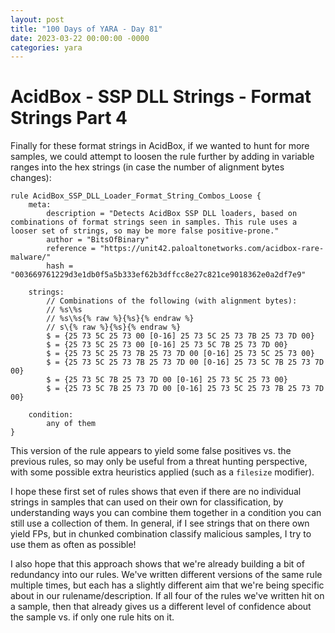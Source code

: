 ```yaml
---
layout: post
title: "100 Days of YARA - Day 81"
date: 2023-03-22 00:00:00 -0000
categories: yara
---
```


# AcidBox - SSP DLL Strings - Format Strings Part 4
Finally for these format strings in AcidBox, if we wanted to hunt for more samples, we could attempt to loosen the rule further by adding in variable ranges into the hex strings (in case the number of alignment bytes changes):
```
rule AcidBox_SSP_DLL_Loader_Format_String_Combos_Loose {
    meta:
        description = "Detects AcidBox SSP DLL loaders, based on combinations of format strings seen in samples. This rule uses a looser set of strings, so may be more false positive-prone."
        author = "BitsOfBinary"
        reference = "https://unit42.paloaltonetworks.com/acidbox-rare-malware/"
        hash = "003669761229d3e1db0f5a5b333ef62b3dffcc8e27c821ce9018362e0a2df7e9"
        
    strings:
        // Combinations of the following (with alignment bytes):
        // %s\%s
        // %s\%s{% raw %}{%s}{% endraw %}
        // s\{% raw %}{%s}{% endraw %}
        $ = {25 73 5C 25 73 00 [0-16] 25 73 5C 25 73 7B 25 73 7D 00}
        $ = {25 73 5C 25 73 00 [0-16] 25 73 5C 7B 25 73 7D 00}
        $ = {25 73 5C 25 73 7B 25 73 7D 00 [0-16] 25 73 5C 25 73 00}
        $ = {25 73 5C 25 73 7B 25 73 7D 00 [0-16] 25 73 5C 7B 25 73 7D 00}
        $ = {25 73 5C 7B 25 73 7D 00 [0-16] 25 73 5C 25 73 00}
        $ = {25 73 5C 7B 25 73 7D 00 [0-16] 25 73 5C 25 73 7B 25 73 7D 00}
        
    condition:
        any of them
}
```

This version of the rule appears to yield some false positives vs. the previous rules, so may only be useful from a threat hunting perspective, with some possible extra heuristics applied (such as a `filesize` modifier).

I hope these first set of rules shows that even if there are no individual strings in samples that can used on their own for classification, by understanding ways you can combine them together in a condition you can still use a collection of them. In general, if I see strings that on there own yield FPs, but in chunked combination classify malicious samples, I try to use them as often as possible!

I also hope that this approach shows that we're already building a bit of redundancy into our rules. We've written different versions of the same rule multiple times, but each has a slightly different aim that we're being specific about in our rulename/description. If all four of the rules we've written hit on a sample, then that already gives us a different level of confidence about the sample vs. if only one rule hits on it.
